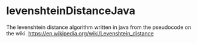 # levenshteinDistanceJava
The levenshtein distance algorithm written in java from the pseudocode on the wiki.
https://en.wikipedia.org/wiki/Levenshtein_distance
